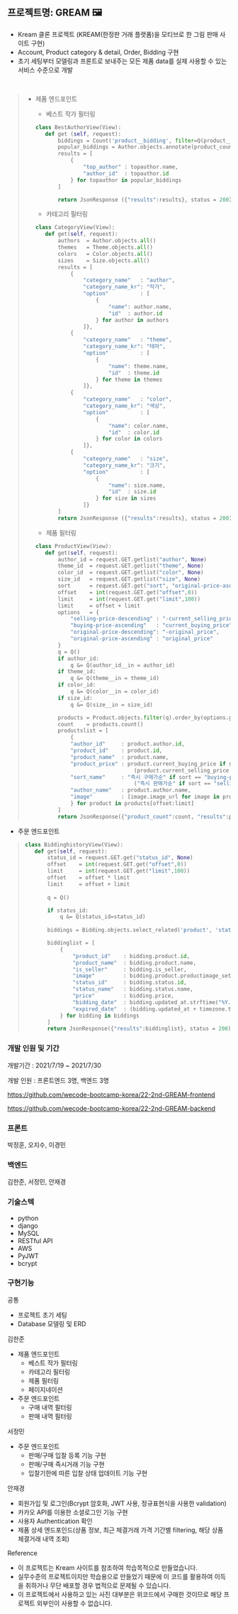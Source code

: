 ## 프로젝트명: GREAM 🖼
- Kream 클론 프로젝트 (KREAM(한정판 거래 플랫폼)을 모티브로 한 그림 판매 사이트 구현)
- Account, Product category & detail, Order, Bidding 구현
- 초기 세팅부터 모델링과 프론트로 보내주는 모든 제품 data를 실제 사용할 수 있는 서비스 수준으로 개발

<br>

>- 제품 엔드포인트
>   - 베스트 작가 필터링
>   ```python
>   class BestAuthorView(View):
>      def get (self, request):
>          biddings = Count('product__bidding', filter=Q(product__bidding__is_seller=0))
>          popular_biddings = Author.objects.annotate(product_count = biddings).order_by('-product_count')[:4]
>          results = [
>              {
>                  "top_author" : topauthor.name,
>                  "author_id"  : topauthor.id
>              } for topauthor in popular_biddings
>          ]
>   
>          return JsonResponse ({"results":results}, status = 200)
>   ```
>   - 카테고리 필터링
>   ```python
>   class CategoryView(View):
>      def get(self, request):
>          authors  = Author.objects.all()
>          themes   = Theme.objects.all()
>          colors   = Color.objects.all()
>          sizes    = Size.objects.all()
>          results = [
>              {
>                  "category_name"   : "author",
>                  "category_name_kr": "작가",
>                  "option"          : [
>                      {
>                          "name": author.name,
>                          "id"  : author.id
>                      } for author in authors
>                  ]},
>              {
>                  "category_name"   : "theme",
>                  "category_name_kr": "테마",
>                  "option"          : [
>                      {
>                          "name": theme.name,
>                          "id"  : theme.id
>                      } for theme in themes
>                  ]},
>              {
>                  "category_name"   : "color",
>                  "category_name_kr": "색상",
>                  "option"          : [
>                      {
>                          "name": color.name,
>                          "id"  : color.id
>                      } for color in colors
>                  ]},
>              {
>                  "category_name"   : "size",
>                  "category_name_kr": "크기",
>                  "option"          : [
>                      {
>                          "name": size.name,
>                          "id"  : size.id
>                      } for size in sizes
>                  ]}
>          ]
>          return JsonResponse ({"results":results}, status = 200)
>   ```
> 
>   - 제품 필터링
>   ```python
>   class ProductView(View):
>      def get(self, request):
>          author_id = request.GET.getlist("author", None)
>          theme_id  = request.GET.getlist("theme", None)
>          color_id  = request.GET.getlist("color", None)
>          size_id   = request.GET.getlist("size", None)
>          sort      = request.GET.get("sort", "original-price-ascending")
>          offset    = int(request.GET.get("offset",0))
>          limit     = int(request.GET.get("limit",100))
>          limit     = offset + limit
>          options   = {
>              "selling-price-descending" : "-current_selling_price",
>              "buying-price-ascending"   : "current_buying_price",
>              "original-price-descending": "-original_price",
>              "original-price-ascending" : "original_price"
>          }
>          q = Q()
>          if author_id:
>              q &= Q(author_id__in = author_id)
>          if theme_id:
>              q &= Q(theme__in = theme_id)
>          if color_id:
>              q &= Q(color__in = color_id)
>          if size_id:
>              q &= Q(size__in = size_id)
>   
>          products = Product.objects.filter(q).order_by(options.get(sort, None))
>          count    = products.count()
>          productslist = [
>              {
>              "author_id"     : product.author.id,
>              "product_id"    : product.id,
>              "product_name"  : product.name,
>              "product_price" : product.current_buying_price if sort == "buying-price-ascending" else\
>                                  (product.current_selling_price if sort == "selling-price-descending" else product.original_price),
>              "sort_name"     : "즉시 구매가순" if sort == "buying-price-ascending" else\
>                                  ("즉시 판매가순" if sort == "selling-price-descending" else "발매가순"),
>              "author_name"   : product.author.name,
>              "image"         : [image.image_url for image in product.productimage_set.all()],
>              } for product in products[offset:limit]
>          ]
>          return JsonResponse({"product_count":count, "results":productslist}, status = 200)
>   ```

- 주문 엔드포인트
>```python
>class BiddinghistoryView(View):
>    def get(self, request):
>        status_id = request.GET.get("status_id", None)
>        offset    = int(request.GET.get("offset",0))
>        limit     = int(request.GET.get("limit",100))
>        offset    = offset * limit
>        limit     = offset + limit
>        
>        q = Q()
>
>        if status_id:
>            q &= Q(status_id=status_id)
>         
>        biddings = Bidding.objects.select_related('product', 'status').filter(q)[offset:limit]
>
>        biddinglist = [
>            {
>                "product_id"    : bidding.product.id,
>                "product_name"  : bidding.product.name,
>                "is_seller"     : bidding.is_seller,
>                "image"         : bidding.product.productimage_set.first().image_url,
>                "status_id"     : bidding.status.id,
>                "status_name"   : bidding.status.name,
>                "price"         : bidding.price,
>                "bidding_date"  : bidding.updated_at.strftime("%Y.%m.%d"),
>                "expired_date"  : (bidding.updated_at + timezone.timedelta(days=bidding.expired_within.period)).strftime("%Y.%m.%d"),
>            } for bidding in biddings
>        ]
>        return JsonResponse({"results":biddinglist}, status = 200)
>```


### 개발 인원 및 기간

개발기간 : 2021/7/19 ~ 2021/7/30

개발 인원 : 프론트엔드 3명, 백엔드 3명

https://github.com/wecode-bootcamp-korea/22-2nd-GREAM-frontend

https://github.com/wecode-bootcamp-korea/22-2nd-GREAM-backend

### 프론트
박정훈, 오지수, 이경민

### 백엔드
김한준, 서정민, 안재경

### 기술스텍
- python
- django
- MySQL
- RESTful API
- AWS
- PyJWT
- bcrypt

### 구현기능

공통
- 프로젝트 초기 세팅
- Database 모델링 및 ERD

김한준
- 제품 엔드포인트
    - 베스트 작가 필터링
    - 카테고리 필터링
    - 제품 필터링
    - 페이지네이션
- 주문 엔드포인트
    - 구매 내역 필터링
    - 판매 내역 필터링

서정민
- 주문 엔드포인트
    - 판매/구매 입찰 등록 기능 구현
    - 판매/구매 즉시거래 기능 구현
    - 입찰기한에 따른 입찰 상태 업데이트 기능 구현

안재경
- 회원가입 및 로그인(Bcrypt 암호화, JWT 사용, 정규표현식을 사용한 validation)
- 카카오 API를 이용한 소셜로그인 기능 구현
- 사용자 Authentication 확인
- 제품 상세 엔드포인드(상품 정보, 최근 체결거래 가격 기간별 filtering, 해당 상품 체결거래 내역 조회)

Reference
- 이 프로젝트는 Kream 사이트를 참조하여 학습목적으로 만들었습니다.
- 실무수준의 프로젝트이지만 학습용으로 만들었기 때문에 이 코드를 활용하여 이득을 취하거나 무단 배포할 경우 법적으로 문제될 수 있습니다.
- 이 프로젝트에서 사용하고 있는 사진 대부분은 위코드에서 구매한 것이므로 해당 프로젝트 외부인이 사용할 수 없습니다.
